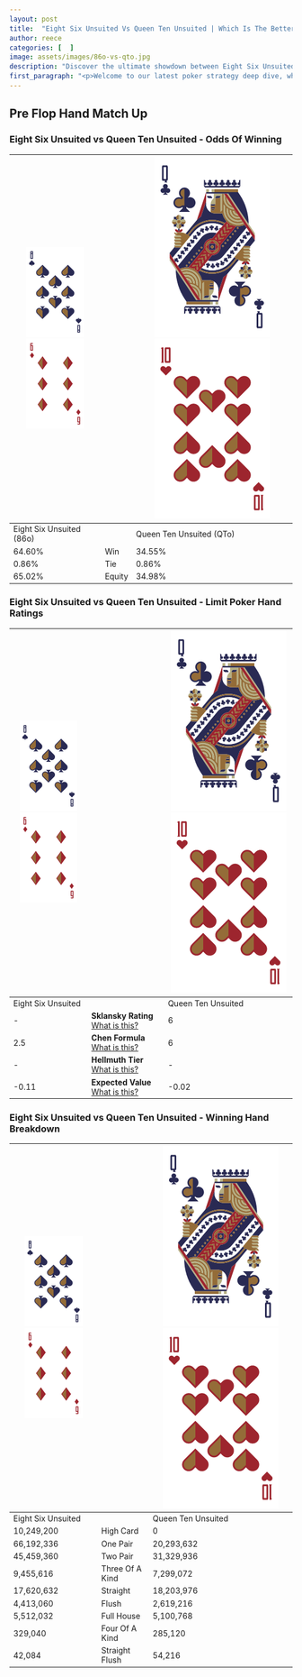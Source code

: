 ```yaml
---
layout: post
title:  "Eight Six Unsuited Vs Queen Ten Unsuited | Which Is The Better Hand In Poker? A Complete Guide"
author: reece
categories: [  ]
image: assets/images/86o-vs-qto.jpg
description: "Discover the ultimate showdown between Eight Six Unsuited and Queen Ten Unsuited in poker! Uncover the odds, strategies, and scenarios where one hand triumphs over the other. Get ready to up your poker game with this thrilling analysis."
first_paragraph: "<p>Welcome to our latest poker strategy deep dive, where we're pitting two distinct hands against each other in a high-stakes showdown: Eight Six Unsuited vs Queen Ten Unsuited.</p><p>In the dynamic world of poker, every decision counts, and knowing which hand holds the upper hand is key to your success at the table.</p><p>In this article, we'll dissect these two hands, explore the scenarios where one dominates the other, and equip you with the knowledge to make strategic choices that can tip the odds in your favor.</p><p>Get ready to unravel the intriguing dynamics of these poker hands and elevate your game to new heights.</p>"
---
```




[comment]: # (sp0)

## Pre Flop Hand Match Up

<div class="table hand-ratings" markdown="1"> 



### Eight Six Unsuited vs Queen Ten Unsuited - Odds Of Winning


    
| ![image info](assets/images/hand1/8.png) ![image info](assets/images/hand1/6o.png) |  | ![image info](assets/images/hand2/Q.png) ![image info](assets/images/hand2/To.png) |
| -------- | -------- | -------- |
| Eight Six Unsuited (86o) |  | Queen Ten Unsuited (QTo) |
| 64.60% | Win | 34.55% |
| 0.86% | Tie | 0.86% |
| 65.02% | Equity | 34.98% |




[comment]: # (sp1)



### Eight Six Unsuited vs Queen Ten Unsuited - Limit Poker Hand Ratings


    
| ![image info](assets/images/hand1/8.png) ![image info](assets/images/hand1/6o.png) |  | ![image info](assets/images/hand2/Q.png) ![image info](assets/images/hand2/To.png) |
| -------- | -------- | -------- |
| Eight Six Unsuited |  | Queen Ten Unsuited |
| - | **Sklansky Rating** [What is this?](/sklansky-rating-explained) | 6 |
| 2.5 | **Chen Formula** [What is this?](/chen-formula-explained) | 6 |
| - | **Hellmuth Tier** [What is this?](/Hellmuth-tier-explained) | - |
| -0.11 | **Expected Value** [What is this?](/expected-value-explained) | -0.02 |




[comment]: # (sp2)



### Eight Six Unsuited vs Queen Ten Unsuited - Winning Hand Breakdown


    
| ![image info](assets/images/hand1/8.png) ![image info](assets/images/hand1/6o.png) |  | ![image info](assets/images/hand2/Q.png) ![image info](assets/images/hand2/To.png) |
| -------- | -------- | -------- |
| Eight Six Unsuited |  | Queen Ten Unsuited |
| 10,249,200 | High Card | 0 |
| 66,192,336 | One Pair | 20,293,632 |
| 45,459,360 | Two Pair | 31,329,936 |
| 9,455,616 | Three Of A Kind | 7,299,072 |
| 17,620,632 | Straight | 18,203,976 |
| 4,413,060 | Flush | 2,619,216 |
| 5,512,032 | Full House | 5,100,768 |
| 329,040 | Four Of A Kind | 285,120 |
| 42,084 | Straight Flush | 54,216 |




[comment]: # (sp3)



</div>

[comment]: # (sp4)



[comment]: # (sp5)

